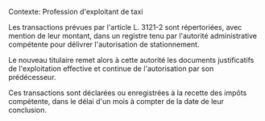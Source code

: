 Contexte: Profession d'exploitant de taxi

Les transactions prévues par l'article L. 3121-2 sont répertoriées, avec mention de leur montant, dans un registre tenu par l'autorité administrative compétente pour délivrer l'autorisation de stationnement.

Le nouveau titulaire remet alors à cette autorité les documents justificatifs de l'exploitation effective et continue de l'autorisation par son prédécesseur.

Ces transactions sont déclarées ou enregistrées à la recette des impôts compétente, dans le délai d'un mois à compter de la date de leur conclusion.